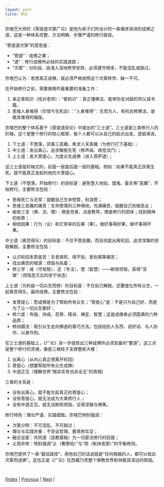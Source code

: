 ```yaml
---
layout: post
title: 导论
---
```


宗喀巴大师的《菩提道次第广论》是他为弟子们所设计的一条循序渐进的成佛之道，这是一种体系完整、方法明确、步骤严谨的修行路径。

“菩提道次第”的意思是：
* “菩提”：成佛之果；
* “道”：修行成佛所必经的实践道路；
* “次第”：分阶段、由浅入深地修学安排，必须遵守顺序，不能混乱或跳过。

宗喀巴认为：若想真正成佛，就必须严格依照这个次第修学，缺一不可。

在开始修行之前，需要做两件最重要的准备工作：
1. 亲近善知识（找对老师）：“善知识”：真正懂佛法、能带你走对路的师父或书籍。
2. 思维人身难得（珍惜今生机会）：“人身难得”：生而为人、有机会修佛法，是极其难得的福报。

宗喀巴的整个体系基于《菩提道炬论》中提出的“三士道”。三士道是三类修行人的阶梯。这个是整个修行的核心框架，每个人都可以从自己的起点出发，逐层递进。
1. 下士道：不堕落，厌离三恶趣，希求人天善趣（为修行打下基础）；
2. 中士道：发出离心，追求解脱生死（修声闻、缘觉法门）；
3. 上士道：发大菩提心，为度众生成佛（进入菩萨道）；

这三士道是阶梯式的，前面一层是后面一层的基础。例如：如果不能真正厌离生死，就不能真正发起利他的大菩提心。

下士道（不堕落，开始修行）的目标是：避免堕入地狱、饿鬼、畜生等“恶趣”，开始修行。主要修法包括：
* 思维死亡与无常：提醒自己生命短暂，别浪费；
* 思维三恶趣的痛苦：生命堕落的三种境地，充满痛苦，提醒自己别做恶业；
* 皈依三宝（佛、法、僧）：佛是觉者，法是教导，僧是修行的团体；找到精神的依靠；
* 相信因果：行为（业）和它带来的后果（果）。做好事得好果，做坏事得坏果。

中士道（离苦得乐）的目标是：不仅不堕恶趣，而且彻底出离轮回，追求涅槃的安稳解脱。主要修法包括：
* 认识轮回本质是苦：生老病死、得不到、爱别离等痛苦；
* 找出痛苦的根源：烦恼与执着；
* 修三学：戒（守规矩），定（专注），慧（智慧）——断除烦恼，获得“涅槃”（烦恼息灭后的安宁状态）

上士道（为利益一切众生而修）的目标是：不仅自己解脱，还要度化所有众生，一起离苦得乐，最终成佛。主要修法包括：
* 发菩提心：愿成佛是为了帮助所有众生；“菩提心”是：不是只为自己好，而是为了让一切众生都好；
* 修六度：布施、持戒、忍辱、精进、禅定、智慧；这是成佛者必须圆满的六种品质；
* 修四摄法：吸引众生走向佛道的善巧方法。包括给别人东西、说好话、与人协作、以身作则。

在三士道的基础上，《广论》进一步提炼出三种成佛所必须具备的“要道”。这三点是整个修行的灵魂，像是三根柱子支撑整栋大楼：
1. 出离心（从内心真正想离开轮回）
2. 菩提心（想要帮助所有众生成佛）
3. 中道正见（理解世界“既非实有也非全无”的真相）

三者的关系是：
* 没有出离心，就不能生起真正的菩提心；
* 没有菩提心，就无法成为大乘修行人；
* 没有中道正见，就无法断除烦恼，证得涅槃与佛果。

修行特色：理论严谨，实践细致。宗喀巴特别强调：
* 次第分明：不可混乱，不可跳过；
* 理论与实践并重：不空谈哲理，要真修实证；
* 融合显密：共同道（显教基础）为一切密法修行的前提；
* 止观并修：特别强调“止（奢摩他）”与“观（毗钵舍那）”的平衡修持。

宗喀巴提供了一条“最佳路径”，用他自己的话说就是“任何根器的人，都可以依此次第而成佛”。这也正是《广论》在西藏乃至整个佛教世界影响极其深远的原因。

<br/>

|[Index](../) | [Previous](1-pre) | [Next](5-shanzhis) |
